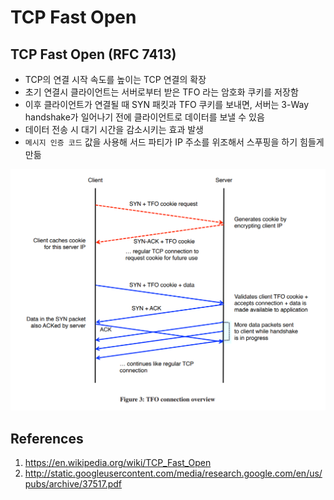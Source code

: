 # TCP Fast Open

## TCP Fast Open (RFC 7413)

- TCP의 연결 시작 속도를 높이는 TCP 연결의 확장
- 초기 연결시 클라이언트는 서버로부터 받은 TFO 라는 암호화 쿠키를 저장함
- 이후 클라이언트가 연결될 때 SYN 패킷과 TFO 쿠키를 보내면, 서버는 3-Way handshake가 일어나기 전에 클라이언트로 데이터를 보낼 수 있음
- 데이터 전송 시 대기 시간을 감소시키는 효과 발생
- `메시지 인증 코드` 값을 사용해 서드 파티가 IP 주소를 위조해서 스푸핑을 하기 힘들게 만듦

![TCP FO](./imgs/2023-06-21-1.png)

## References

1. https://en.wikipedia.org/wiki/TCP_Fast_Open
2. http://static.googleusercontent.com/media/research.google.com/en/us/pubs/archive/37517.pdf
